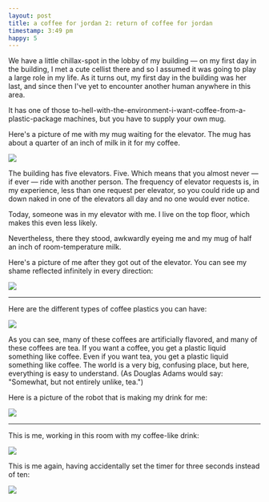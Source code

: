 ```yaml
---
layout: post
title: a coffee for jordan 2: return of coffee for jordan
timestamp: 3:49 pm
happy: 5
---
```


We have a little chillax-spot in the lobby of my building — on my first day in the building, I met a cute cellist there and so I assumed it was going to play a large role in my life. As it turns out, my first day in the building was her last, and since then I've yet to encounter another human anywhere in this area.

It has one of those to-hell-with-the-environment-i-want-coffee-from-a-plastic-package machines, but you have to supply your own mug.

Here's a picture of me with my mug waiting for the elevator. The mug has about a quarter of an inch of milk in it for my coffee.

![](https://lh3.googleusercontent.com/LjQzVEY5bhj5jgD8gSA2kbNxNt15BklbXENNBgWX8JyeBzeAyTaiGKlL4qCpjp53Gp0umaeW3VJZoZVnSGPUcpkP2WRHLD-uK8ENCU9-7258pBqSpMq65mMmbFujaeI2C9Hpr1B6UxjEsJSVhxRcPpdO1MLGSd9UVEsiffZjxIsKrRQq47pXlKUDVDyEDY74cTj3ClUSwNHUP4QrPFQy4gB31emx1P3XQ21ThZ71BonHWlS2NrZ2w5fkcBXNSid1nEkZSnJHmwufB1lCH99CwohcccPuqRMCNeW9RFagULjGOmL7uUQqUd03V__64_vdl9O_QCNT7CUtbljF_talqR3GlpVWYVVC-n01KrubRuZYNApxp1TkVNKRDbUOT_FT_6hVPjiJrZHcFO2qMcDg98hk2whiVzXqpVnDsxOJ1kOse2kjpYWvZgHao2ZoOfSDu-meogFFHk8GenCToIRA7d_YHvc-vcNtwNMJyBOKBM7ZhVjKaQfq968jd2wVq1rkOKsRnBTH3j3t_QQx5d2hD2LILiWvTdU1f02DrNQMtfUahVGpnmUeQnw-sROTtGAAk95BTqvnasmuS47Ze3Whuq2UoHU1TFgV_IsB2FAqhlPqhCQzxQ=w603-h803-no)

The building has five elevators. Five. Which means that you almost never — if ever — ride with another person. The frequency of elevator requests is, in my experience, less than one request per elevator, so you could ride up and down naked in one of the elevators all day and no one would ever notice.

Today, someone was in my elevator with me. I live on the top floor, which makes this even less likely.

Nevertheless, there they stood, awkwardly eyeing me and my mug of half an inch of room-temperature milk.

Here's a picture of me after they got out of the elevator. You can see my shame reflected infinitely in every direction:

![](https://lh3.googleusercontent.com/r148GqDk4oCiTmO4xuBkfrTnX41sqKexUT-aZh4BYF_MIgknnZLLWlGYpXO6gsrlsLFOQRH7RPdK6yKSaOPz5kt9K0JpbwNxj1lTaN9ISoo8GsxeCrmfkcP8MKxq-PhPqotqflRSGLNYOYw8lDR8xYiJP4NxAahPA3i_5GabB8PAzyXf5Ol1aEJHbyKe5sAKwztMiku5tgsi3hfdK9OqxgFofk5XqgZnAhNUuI4NF5bU-9PfRWJ4D1N01Eu5IXKbP9oiUPn6LVSbsAEEKAAXrXJ_stS2fLXRfBu1xXmqN8VvZUOuMhAL3drLqRCjhE7Bv-zItbd5az7TLCAqTdxsWtVrX_6dD2aAs8mTadOGHvX37jPktO8LyJT5BWNj1KUANxzgoHC9_MRbkVWDKh-beKncUh_S-TIHrCk_hbZ0iUnvPJ34lofQ79gaooqLhsjOwQ_YCqGrI0_oljHG0JT_Uhuz2awm4SPEfUeXqMWe27AYZc-2b9rE0LLd7q_EjJR-HRXIJllJjBUnm9tlv711LS4ej0Y8STRgZ1CeEKaJ3i3TM-jL7zP24mlfmqMJfzkWgu7aqFOmE14KQ18yG35OLGk_IFLUSfYDT-3F3EoN_zy-ym8teA=w603-h803-no)

---

Here are the different types of coffee plastics you can have:

![](https://lh3.googleusercontent.com/RpIVRrLqMpRUTXeoXoztyPLRzfQV-DZOOenHRrQf7YMMD8sj4FS7FTlscXgqYghk-o4opPe2I0D5UllKCuQRX_Ob-ZCuz_5SviKZvkRscwmAhBppQpuu_dbDrt6sIak_UWbRhN-Ta9PYRKHdbvWV49MmDSbMz2reQiwri03DE62rNqnysBaaRVi6ByWJxNtvZ9N_A32YKPxCsmGRZZAmkRmfhnlZxxAqqo8noXJmbET3ioL7UN7HBkQc4EPqKM09o45_eIsXP7p1_UW9DvYCRTVoerWUSB2FU0MWMhJih1e9mbBcNJs1T4bO_VStBe7lMb6v_hVC4stsI8OLaZB1YZilytmCoTmPHQE20BvHEVA0d6v5k1rrKHsFPgplIqNhfGkTQbF6S7W4Jln_8Gx1zM_5kETle7ee31_DCpi54-9-jdARGgMKX3XK8zbWk8qv2KClcvNN8aHe3EE1SsGC09OHN03FSTV6UqFBy98xErGSWHGVZXyhm5woxXqKtCxRbrl7iPW-xHkAmGb5NnlGkHkanN3FYf2_ARNB1wzD2NzibB3OHaZ5WBhP7-35CNLbNp8tMC1ZUPSUf7qRMlOUcoUSUfIZOEpucxcMsdK-XUiftAJnYQ=w1017-h763-no)

As you can see, many of these coffees are artificially flavored, and many of these coffees are tea. If you want a coffee, you get a plastic liquid something like coffee. Even if you want tea, you get a plastic liquid something like coffee. The world is a very big, confusing place, but here, everything is easy to understand. (As Douglas Adams would say: "Somewhat, but not entirely unlike, tea.")

Here is a picture of the robot that is making my drink for me:

![](https://lh3.googleusercontent.com/pXc2AyVX_BOGN3NZLIGHqj9zUo5G0YCZHMniriWnT9BsZytvuGlENNYQCXqLS-pZv14PW7I8G083CVbj6SUKKDk_wtYi5HBA-fHTMh-q0dgfxXO4TZm1eDmPTRkjFNooKi9UbGdD2Q6vGo-52Y7Pf3iUGyiihHfSGzvLLRacb5fIcwfdOYze5s3k0_WOeNfSEtUqSPhLeiKngnPxFUfMS3Q2Qli5Jbcbxi1MJsg0CBURmMdO_62Ge1i4iSwkg3dY-erRTRAiRxON_oUswxPoJFV3S4CzDAYRWTazR54L7wB9jRsfdMzHTajCDczyPSDyL4W9wXhNR3MCaJL0M1sSV0p4j-jN8RE2VxPYz-ZxCBZYjSGyhEypezr9NLuqIYnBGF99WMQiDI9WLwm8uK9SfYFK8S80heILHayu7gZp8XKSJxgtd1FK1VOVQHD4mnwGodJiapDJ2Y1QJAtdjzgF_FytEuSJBA461Q_Nn82-XjmELEMUw7W6Yj1VXvNJv0XmozhEU_g8ek9W33wsnGi6eucegGmbFFjewmj3QymfgEMxI8snZYSNsATsRhGvUhwfhEMLGgSuxdl_m1dPSAvn8KlLZLDCgNXqSStt84GpmpvW-I841Q=w603-h803-no)

---

This is me, working in this room with my coffee-like drink:

![](https://lh3.googleusercontent.com/bB3hD356CxJUAny9tfUaSn8mc2CLHERU1et-SJ1J_I7dZr_lc6WAbrsz2xzz-6XHf0YamjlZ5HGmeBd6QPX_h1dg5-t4h2g458EJm0A4hgNOC8GYMoYGRTE_dczIjRs_XD9JklJ5Xf58oc80tXEv4vHgdV8Jy-jgZAr5GC2_tnEXD2xk8QCaiUZHN-8hY2E9NFFkVruYGCskjakwjJm6bts91wvf10xOSsgjAJfSRCf35VVVZZpy_c7yTwHb5Y4l7_I3nM-f5eGvHWfQfdrRshdjYnmIGvUvNvC-FKd9niyiBswxFOuFzZB2oRP3xJ7mXfc_o1iPZQ3h4pFRpVuKBoiOTjlRnAxTqj-4t4IR1G_Wm7Lz-BFROWibrmZTPEBGYI81kbx9G1WlD0YLFKynAbV7s2H3UQiInd5_kHJuL0NVtpuOU-OPS-pkRV4vWwXtv9PL-9fJQXG__TH0g8RXAyHQ_U4BdcG0MBbBFVIuyKC6DpCVAGU6qfn8KUzt7zXn6KducM_ymQdfrd4VzbVRmzyPYk8v0PJk7waE8eJx7ZBZf8TE5e8PF2exHft68o-6XmkZtyEOlOzV0yZyFACXSxoSXW2cqtehkC8zu91ZMXNllK9nNw=w603-h803-no)

This is me again, having accidentally set the timer for three seconds instead of ten:

![](https://lh3.googleusercontent.com/XnlznakHIDn5lMCe3_LybEUBhNEF-Ly8lXk1_5uCnwdYI-WtWKZczJEsdm2CUQBaGieSLjGz_GDlPG8wgGs07sb-kX7ar7xaH56zXCXWDwU2g5JC25t0NM7OheChlSLuSE3Wq5x6qDjryy2GXVZMjMHbPPMEE6OGpDHfv0osDhD9nGjGnLfzIuIaSZbq4Z8zoDK32CzfINDH0Pov08xbMtUNJ2wDaqazxdAdvIcGij1o6-SqTPFiolmtMm8KvF_73t11TVTOHVc19BcYousa1Y642EUY2d3pvfEtSSDnjtn1WjrHykBFjPcU0Sq9uxU7B8rKWZli0ZLiPo74q6cRpWK8aifVKcC8-utiJRo-S-4_q8RG-bDEBST3qRPiNGWa1y4-OjN9txWfszjy7GMP4FITaByziNb7Y6sBH0QEXBdXiIT2cCLbIZgdw_MfvTJ46GuZpCRxBBySFOLKBmQqfRpc5_njp0RovSA0Sp4aMM7wc9LScVnNooJDFLAmQKAe0_8Xo8AB-e7MRZIgNMArxdldijf1EPPq9MFdqvI-0K0qdTg8RoCBuHbiQiTlerr2VSNSsUZU7sMokCIqD4M3_5nJvizh9yhKpAuHSHVwH4Y7ZQtJMA=w603-h803-no)
